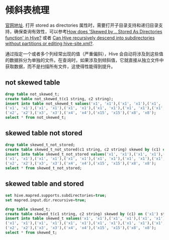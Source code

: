 # 倾斜表梳理

[官网地址](https://cwiki.apache.org/confluence/display/Hive/ListBucketing).
打开 stored as directories 属性时，需要打开子目录支持和递归目录支持，确保查询有效性，可以参考[How does 'Skewed by .. Stored As Directories function' in Hive?](https://mapr.com/community/s/question/0D50L00006BIu5HSAT/how-does-skewed-by-stored-as-directories-function-in-hive) 或者 [Can Hive recursively descend into subdirectories without partitions or editing hive-site.xml?](https://stackoverflow.com/a/32529995).

通过指定一个或者多个列经常出现的值（严重偏斜），Hive 会自动将涉及到这些值的数据拆分为单独的文件。在查询时，如果涉及到倾斜值，它就直接从独立文件中获取数据，而不是扫描所有文件，这使得性能得到提升。

## not skewed table

```sql
drop table not_skewed_t;
create table not_skewed_t(c1 string, c2 string);
insert into table not_skewed_t values('x1', 'x1'),('x1', 'x1'),('x1', 'x1'),('x1', 'x1'),('x1', 'x1'),('x1', 'x1'),
('x1', 'x1'),('x1', 'x1'),('x1', 'x1'),('x1', 'x1'),('x1', 'x1'),('x1', 'x1'),('x1', 'x1'),('x1', 'x1'),('x1', 'x1'),
('x2', 'x2'),('x3', 'x3'),('x4', 'x4'),('x15', 'x15'),('x8', 'x8');
select * from not_skewed_t;
```

## skewed table not stored

```sql
drop table skewed_t_not_stored;
create table skewed_t_not_stored(c1 string, c2 string) skewed by (c1) on ('x1');
insert into table skewed_t_not_stored values('x1', 'x1'),('x1', 'x1'),('x1', 'x1'),('x1', 'x1'),('x1', 'x1'),('x1', 'x1'),
('x1', 'x1'),('x1', 'x1'),('x1', 'x1'),('x1', 'x1'),('x1', 'x1'),('x1', 'x1'),('x1', 'x1'),('x1', 'x1'),('x1', 'x1'),
('x2', 'x2'),('x3', 'x3'),('x4', 'x4'),('x15', 'x15'),('x8', 'x8');
select * from skewed_t_not_stored;
```

## skewed table and stored

```sql
set hive.mapred.supports.subdirectories=true;
set mapred.input.dir.recursive=true;

drop table skewed_t;
create table skewed_t(c1 string, c2 string) skewed by (c1) on ('x1') stored as directories;
insert into table skewed_t values('x1', 'x1'),('x1', 'x1'),('x1', 'x1'),('x1', 'x1'),('x1', 'x1'),('x1', 'x1'),
('x1', 'x1'),('x1', 'x1'),('x1', 'x1'),('x1', 'x1'),('x1', 'x1'),('x1', 'x1'),('x1', 'x1'),('x1', 'x1'),('x1', 'x1'),
('x2', 'x2'),('x3', 'x3'),('x4', 'x4'),('x15', 'x15'),('x8', 'x8');
select * from skewed_t;
```


